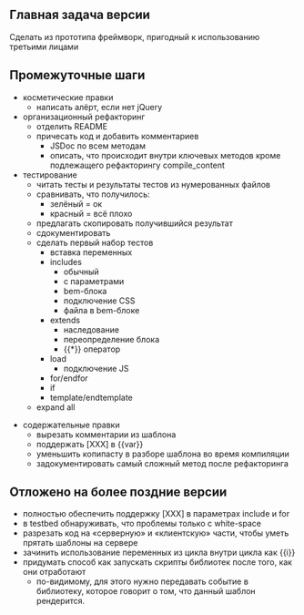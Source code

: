 Главная задача версии
---------------------
Cделать из прототипа фреймворк, пригодный к использованию третьими лицами

Промежуточные шаги
------------------
+ косметические правки
    + написать алёрт, если нет jQuery
+ организационный рефакторинг
    + отделить README
    + причесать код и добавить комментариев
        + JSDoc по всем методам
        + описать, что происходит внутри ключевых методов кроме подлежащего рефакторингу compile_content
+ тестирование
    + читать тесты и результаты тестов из нумерованных файлов
    + сравнивать, что получилось:
        + зелёный = ок
        + красный = всё плохо
    + предлагать скопировать получившийся результат
    + сдокументировать
    + сделать первый набор тестов
        + вставка переменных
        + includes
            + обычный
            + с параметрами
            + bem-блока
            + подключение CSS
            + файла в bem-блоке
        + extends
            + наследование
            + переопределение блока
            + {{*}} оператор
        + load
            + подключение JS
        + for/endfor
        + if
        + template/endtemplate
    + expand all

- содержательные правки
    + вырезать комментарии из шаблона
    + поддержать [XXX] в {{var}}
    + уменьшить копипасту в разборе шаблона во время компиляции
    + задокументировать самый сложный метод после рефакторинга


Отложено на более поздние версии
--------------------------------
- полностью обеспечить поддержку [XXX] в параметрах include и for
- в testbed обнаруживать, что проблемы только с white-space
- разрезать код на «серверную» и «клиентскую» части, чтобы уметь прятать шаблоны на сервере
- зачинить использование переменных из цикла внутри цикла как {{i}}
- придумать способ как запускать скрипты библиотек после того, как они отработают
    - по-видимому, 
        для этого нужно передавать событие в библиотеку, 
        которое говорит о том, что данный шаблон рендерится.
